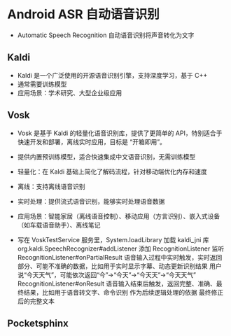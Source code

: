 # Android ASR 自动语音识别
- Automatic Speech Recognition 自动语音识别将声音转化为文字



## Kaldi
- Kaldi 是一个广泛使用的开源语音识别引擎，支持深度学习，基于 C++
- 通常需要训练模型
- 应用场景：学术研究、大型企业级应用

## Vosk
- Vosk 是基于 Kaldi 的轻量化语音识别库，提供了更简单的 API，特别适合于快速开发和部署，离线实时应用，目标是 “开箱即用”。
- 提供内置预训练模型，适合快速集成中文语音识别，无需训练模型
- 轻量化：在 Kaldi 基础上简化了解码流程，针对移动端优化内存和速度   
- 离线：支持离线语音识别
- 实时处理：提供流式语音识别，能够实时处理语音数据
- 应用场景：智能家居（离线语音控制）、移动应用（方言识别）、嵌入式设备（如车载语音助手）、离线笔记

- 写在 VoskTestService 服务里，System.loadLibrary 加载 kaldi_jni 库
org.kaldi.SpeechRecognizer#addListener 添加 RecognitionListener 监听
RecognitionListener#onPartialResult	语音输入过程中实时触发，实时返回部分、可能不准确的数据，比如用于实时显示字幕、动态更新识别结果  用户说“今天天气”，可能依次返回“今”→“今天”→“今天天”→“今天天气”
RecognitionListener#onResult	语音输入结束后触发，返回完整、准确、最终结果，比如用于语音转文字、命令识别 作为后续逻辑处理的依据  最终修正后的完整文本


## Pocketsphinx